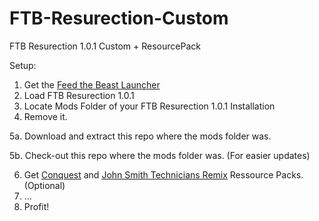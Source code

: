 # FTB-Resurection-Custom
FTB Resurection 1.0.1 Custom + ResourcePack

Setup: 

1. Get the [Feed the Beast Launcher](http://www.feed-the-beast.com/)
2. Load FTB Resurection 1.0.1
3. Locate Mods Folder of your FTB Resurection 1.0.1 Installation
4. Remove it.

5a. Download and extract this repo where the mods folder was.

5b. Check-out this repo where the mods folder was. (For easier updates)

6. Get [Conquest](http://www.heliophobia.de/downloads/Conquest_.zip) and [John Smith Technicians Remix](http://www.heliophobia.de/downloads/JSTR_Universal_1.7.x.zip) Ressource Packs. (Optional)
7. ...
8. Profit!
